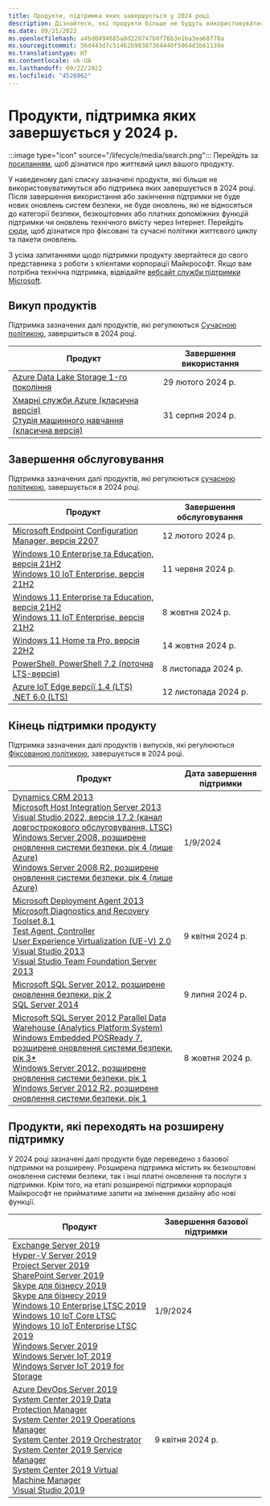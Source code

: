 ```yaml
---
title: Продукти, підтримка яких завершується у 2024 році
description: Дізнайтеся, які продукти більше не будуть використовуватися, які продукти досягнуть завершення строку підтримки або перейдуть від базової підтримки до розширеної підтримки в 2024 році.
ms.date: 09/21/2022
ms.openlocfilehash: a4bd0494685a8d220747b0f76b3e1ba3ea68f78a
ms.sourcegitcommit: 56d443d7c51462b98387364440f5064d3b61139e
ms.translationtype: HT
ms.contentlocale: uk-UA
ms.lasthandoff: 09/22/2022
ms.locfileid: "4526962"
---
```

# <a name="products-ending-support-in-2024"></a>Продукти, підтримка яких завершується у 2024 р.

:::image type="icon" source="/lifecycle/media/search.png":::
Перейдіть за [посиланням](/lifecycle/products/), щоб дізнатися про життєвий цикл вашого продукту.

У наведеному далі списку зазначені продукти, які більше не використовуватимуться або підтримка яких завершується в 2024 році. Після завершення використання або закінчення підтримки не буде нових оновлень систем безпеки, не буде оновлень, які не відносяться до категорії безпеки, безкоштовних або платних допоміжних функцій підтримки чи оновлень технічного вмісту через Інтернет. Перейдіть [сюди](/lifecycle/overview/product-end-of-support-overview), щоб дізнатися про фіксовані та сучасні політики життєвого циклу та пакети оновлень.

З усіма запитаннями щодо підтримки продукту звертайтеся до свого представника з роботи з клієнтами корпорації Майкрософт. Якщо вам потрібна технічна підтримка, відвідайте [вебсайт служби підтримки Microsoft](https://support.microsoft.com/contactus/?ws=support).

## <a name="product-retirements"></a>Викуп продуктів

Підтримка зазначених далі продуктів, які регулюються [Сучасною політикою](/lifecycle/policies/modern), завершиться в 2024 році.

| Продукт | Завершення використання |
| --- | --- |
| [Azure Data Lake Storage 1-го покоління](/lifecycle/products/azure-data-lake-storage-gen1?branch=live)<br> | 29 лютого 2024 р. |
| [Хмарні служби Azure (класична версія)](/lifecycle/products/azure-cloud-services-classic?branch=live)<br>[Студія машинного навчання (класична версія)](/lifecycle/products/machine-learning-studio-classic?branch=live)<br> | 31 серпня 2024 р. |


## <a name="release-end-of-servicing"></a>Завершення обслуговування

Підтримка зазначених далі продуктів, які регулюються [сучасною політикою](/lifecycle/policies/modern), завершується в 2024 році.

| Продукт | Завершення обслуговування |
| --- | --- |
| [Microsoft Endpoint Configuration Manager, версія 2207](/lifecycle/products/microsoft-endpoint-configuration-manager?branch=live)<br> | 12 лютого 2024 р. |
| [Windows 10 Enterprise та Education, версія 21H2](/lifecycle/products/windows-10-enterprise-and-education?branch=live)<br>[Windows 10 IoT Enterprise, версія 21H2](/lifecycle/products/windows-10-iot-enterprise?branch=live)<br> | 11 червня 2024 р. |
| [Windows 11 Enterprise та Education, версія 21H2](/lifecycle/products/windows-11-enterprise-and-education?branch=live)<br>[Windows 11 IoT Enterprise, версія 21H2](/lifecycle/products/windows-11-iot-enterprise?branch=live)<br> | 8 жовтня 2024 р. |
| [Windows 11 Home та Pro, версія 22H2](/lifecycle/products/windows-11-home-and-pro?branch=live)<br> | 14 жовтня 2024 р. |
| [PowerShell, PowerShell 7.2 (поточна LTS-версія)](/lifecycle/products/powershell?branch=live)<br> | 8 листопада 2024 р. |
| [Azure IoT Edge версії 1.4 (LTS)](/lifecycle/products/azure-iot-edge?branch=live)<br>[.NET 6.0 (LTS)](/lifecycle/products/microsoft-net-and-net-core?branch=live)<br> | 12 листопада 2024 р. |


## <a name="products-reaching-end-of-support"></a>Кінець підтримки продукту

Підтримка зазначених далі продуктів і випусків, які регулюються [Фіксованою політикою](/lifecycle/policies/fixed), завершується в 2024 році.

| Продукт | Дата завершення підтримки |
| --- | --- |
| [Dynamics CRM 2013](/lifecycle/products/dynamics-crm-2013?branch=live)<br>[Microsoft Host Integration Server 2013](/lifecycle/products/microsoft-host-integration-server-2013?branch=live)<br>[Visual Studio 2022, версія 17.2 (канал довгострокового обслуговування, LTSC)](/lifecycle/products/visual-studio-2022?branch=live)<br>[Windows Server 2008, розширене оновлення системи безпеки, рік 4 (лише Azure)](/lifecycle/products/windows-server-2008?branch=live)<br>[Windows Server 2008 R2, розширене оновлення системи безпеки, рік 4 (лише Azure)](/lifecycle/products/windows-server-2008-r2?branch=live)<br> | 1/9/2024 |
| [Microsoft Deployment Agent 2013](/lifecycle/products/microsoft-deployment-agent-2013?branch=live)<br>[Microsoft Diagnostics and Recovery Toolset 8.1](/lifecycle/products/microsoft-diagnostics-and-recovery-toolset-81?branch=live)<br>[Test Agent, Controller](/lifecycle/products/test-agent-controller?branch=live)<br>[User Experience Virtualization (UE-V) 2.0](/lifecycle/products/user-experience-virtualization-uev-20?branch=live)<br>[Visual Studio 2013](/lifecycle/products/visual-studio-2013?branch=live)<br>[Visual Studio Team Foundation Server 2013](/lifecycle/products/visual-studio-team-foundation-server-2013?branch=live)<br> | 9 квітня 2024 р. |
| [Microsoft SQL Server 2012, розширене оновлення безпеки, рік 2](/lifecycle/products/microsoft-sql-server-2012?branch=live)<br>[SQL Server 2014](/lifecycle/products/sql-server-2014?branch=live)<br> | 9 липня 2024 р. |
| [Microsoft SQL Server 2012 Parallel Data Warehouse (Analytics Platform System)](/lifecycle/products/microsoft-sql-server-2012-parallel-data-warehouse-analytics-platform-system?branch=live)<br>[Windows Embedded POSReady 7, розширене оновлення системи безпеки, рік 3*](/lifecycle/products/windows-embedded-posready-7?branch=live)<br>[Windows Server 2012, розширене оновлення системи безпеки, рік 1](/lifecycle/products/windows-server-2012?branch=live)<br>[Windows Server 2012 R2, розширене оновлення системи безпеки, рік 1](/lifecycle/products/windows-server-2012-r2?branch=live)<br> | 8 жовтня 2024 р. |


## <a name="products-moving-to-extended-support"></a>Продукти, які переходять на розширену підтримку

У 2024 році зазначені далі продукти буде переведено з базової підтримки на розширену. Розширена підтримка містить як безкоштовні оновлення системи безпеки, так і інші платні оновлення та послуги з підтримки. Крім того, на етапі розширеної підтримки корпорація Майкрософт не прийматиме запити на змінення дизайну або нові функції.

| Продукт | Завершення базової підтримки |
| --- | --- |
| [Exchange Server 2019](/lifecycle/products/exchange-server-2019?branch=live)<br>[Hyper-V Server 2019](/lifecycle/products/hyperv-server-2019?branch=live)<br>[Project Server 2019](/lifecycle/products/project-server-2019?branch=live)<br>[SharePoint Server 2019](/lifecycle/products/sharepoint-server-2019?branch=live)<br>[Skype для бізнесу 2019](/lifecycle/products/skype-for-business-2019?branch=live)<br>[Skype для бізнесу 2019](/lifecycle/products/skype-for-business-server-2019?branch=live)<br>[Windows 10 Enterprise LTSC 2019](/lifecycle/products/windows-10-enterprise-ltsc-2019?branch=live)<br>[Windows 10 IoT Core LTSC](/lifecycle/products/windows-10-iot-core-ltsc?branch=live)<br>[Windows 10 IoT Enterprise LTSC 2019](/lifecycle/products/windows-10-iot-enterprise-ltsc-2019?branch=live)<br>[Windows Server 2019](/lifecycle/products/windows-server-2019?branch=live)<br>[Windows Server IoT 2019](/lifecycle/products/windows-server-iot-2019?branch=live)<br>[Windows Server IoT 2019 for Storage](/lifecycle/products/windows-server-iot-2019-for-storage?branch=live)<br> | 1/9/2024 |
| [Azure DevOps Server 2019](/lifecycle/products/azure-devops-server-2019?branch=live)<br>[System Center 2019 Data Protection Manager](/lifecycle/products/system-center-2019-data-protection-manager?branch=live)<br>[System Center 2019 Operations Manager](/lifecycle/products/system-center-2019-operations-manager?branch=live)<br>[System Center 2019 Orchestrator](/lifecycle/products/system-center-2019-orchestrator?branch=live)<br>[System Center 2019 Service Manager](/lifecycle/products/system-center-2019-service-manager?branch=live)<br>[System Center 2019 Virtual Machine Manager](/lifecycle/products/system-center-2019-virtual-machine-manager?branch=live)<br>[Visual Studio 2019](/lifecycle/products/visual-studio-2019?branch=live)<br> | 9 квітня 2024 р. |
